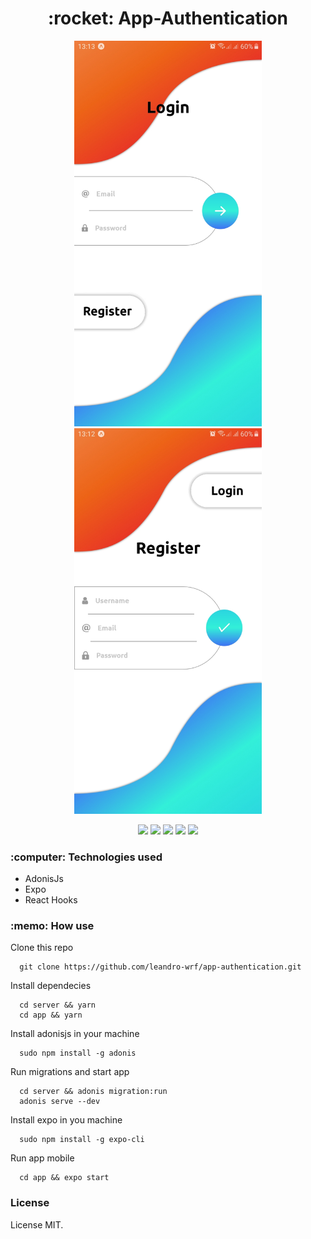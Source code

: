<h1 align="center"> :rocket: App-Authentication</h1>

<p align="center">
  <img src="images/app-01.jpg" width="300" />
  <img src="images/app-00.jpg" width="300" />
</p>

<p align="center">
  <img src="https://img.shields.io/badge/Language-TypeScript-blue"/>
  <img src="https://img.shields.io/badge/Language-Javascript-yellow"/>
  <img src="https://img.shields.io/badge/Server-AdonisJs-lightgrey"/>
  <img src="https://img.shields.io/badge/Mobile-Expo-lightgrey"/>
  <img src="https://img.shields.io/badge/Licença-MIT-000" />
</p>

<h3> :computer: Technologies used</h3>

<ul>
  <li>AdonisJs</li>
  <li>Expo</li>
  <li>React Hooks</li>
</ul>

<h3> :memo: How use</h3>

Clone this repo
```
  git clone https://github.com/leandro-wrf/app-authentication.git  
```
Install dependecies
```
  cd server && yarn
  cd app && yarn
```

Install adonisjs in your machine
```
  sudo npm install -g adonis
```

Run migrations and start app
```
  cd server && adonis migration:run
  adonis serve --dev
```

Install expo in you machine
```
  sudo npm install -g expo-cli
```

Run app mobile
```
  cd app && expo start
```

<h3>License</h3>
<p>
  License MIT.
</p>